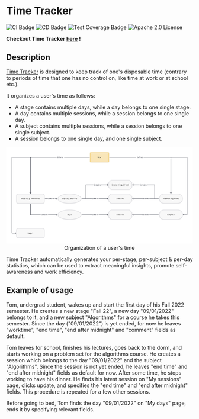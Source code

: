 # Time Tracker

![CI Badge](https://github.com/fxie520/Time-Tracker/actions/workflows/CI.yml/badge.svg)
![CD Badge](https://github.com/fxie520/Time-Tracker/actions/workflows/CD.yml/badge.svg)
![Test Coverage Badge](https://github.com/fxie520/Time-Tracker/time_tracker/coverage.svg)
![Apache 2.0 License](https://img.shields.io/badge/License-Apache_2.0-blue.svg)

**Checkout Time Tracker [here](https://www.timetracker.club) !**

## Description

[Time Tracker](https://www.timetracker.club) is designed to keep track of one's disposable time 
(contrary to periods of time that one has no control on, like time at work or at school etc.).

It organizes a user's time as follows:
- A stage contains multiple days, while a day belongs to one single stage.
- A day contains multiple sessions, while a session belongs to one single day.
- A subject contains multiple sessions, while a session belongs to one single subject.
- A session belongs to one single day, and one single subject.

<p align="center">
<img alt="" src="https://github.com/fxie520/Time-Tracker/blob/main/time_tracker/static/Time_organization.png"/>
Organization of a user's time
</p>

Time Tracker automatically generates your per-stage, per-subject & per-day statistics, 
which can be used to extract meaningful insights, promote self-awareness and work efficiency.

## Example of usage

Tom, undergrad student, wakes up and start the first day of his Fall 2022 semester. 
He creates a new stage "Fall 22", a new day "09/01/2022" belongs to it, and a new subject "Algorithms" for a course he takes this semester. Since the day ("09/01/2022") is yet ended, for now he leaves "worktime", "end time", "end after midnight" and "comment" fields as default.

Tom leaves for school, finishes his lectures, goes back to the dorm, and starts working on a problem set for the algorithms course.
He creates a session which belongs to the day "09/01/2022" and the subject "Algorithms". 
Since the session is not yet ended, he leaves "end time" and "end after midnight" fields as default for now.
After some time, he stops working to have his dinner. 
He finds his latest session on "My sessions" page, clicks update, and specifies the "end time" and "end after midnight" fields.
This procedure is repeated for a few other sessions. 

Before going to bed, Tom finds the day "09/01/2022" on "My days" page, ends it by specifying relevant fields.
